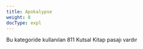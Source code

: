 ```yaml
---
title: Apokalypse
weight: 8
docType: expl
---
```


Bu kategoride kullanılan 811 Kutsal Kitap pasajı vardır

